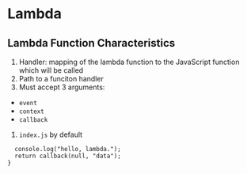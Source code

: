 # Lambda

## Lambda Function Characteristics
1. Handler:  mapping of the lambda function to the JavaScript function which will be called
1. Path to a funciton handler
1. Must accept 3 arguments:
  - ```event```
  - ```context```
  - ```callback```
1. ```index.js``` by default

```exports.handler = function(event, context, callback) {
  console.log("hello, lambda.");
  return callback(null, "data");
}
```

